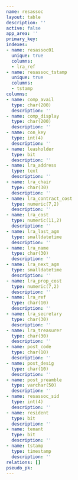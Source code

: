 ```yaml
---
name: resassoc
layout: table
description: ''
active: false
app_area: ''
primary_key: 
indexes:
- name: resassoc01
  unique: true
  columns:
  - lra_ref
- name: resassoc_tstamp
  unique: true
  columns:
  - tstamp
columns:
- name: comp_avail
  type: char(200)
  description: ''
- name: comp_display
  type: char(200)
  description: ''
- name: con_key
  type: int(4)
  description: ''
- name: leasholder
  type: bit
  description: ''
- name: lra_address
  type: text
  description: ''
- name: lra_chair
  type: char(30)
  description: ''
- name: lra_contract_cost
  type: numeric(7,2)
  description: ''
- name: lra_cost
  type: numeric(11,2)
  description: ''
- name: lra_last_agm
  type: smalldatetime
  description: ''
- name: lra_name
  type: char(30)
  description: ''
- name: lra_next_agm
  type: smalldatetime
  description: ''
- name: lra_prop_cost
  type: numeric(7,2)
  description: ''
- name: lra_ref
  type: char(10)
  description: ''
- name: lra_secretary
  type: char(30)
  description: ''
- name: lra_treasurer
  type: char(30)
  description: ''
- name: post_code
  type: char(10)
  description: ''
- name: post_desig
  type: char(10)
  description: ''
- name: post_preamble
  type: varchar(50)
  description: ''
- name: resassoc_sid
  type: int(4)
  description: ''
- name: resident
  type: bit
  description: ''
- name: tenant
  type: bit
  description: ''
- name: tstamp
  type: timestamp
  description: ''
relations: []
pseudo_pk: 
---
```


